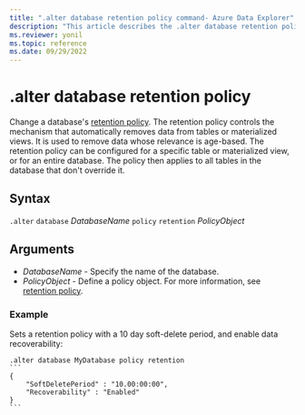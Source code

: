 ```yaml
---
title: ".alter database retention policy command- Azure Data Explorer"
description: "This article describes the .alter database retention policy command in Azure Data Explorer."
ms.reviewer: yonil
ms.topic: reference
ms.date: 09/29/2022
---
```

# .alter database retention policy

Change a database's [retention policy](retentionpolicy.md). The retention policy controls the mechanism that automatically removes data from tables or materialized views. It is used to remove data whose relevance is age-based. The retention policy can be configured for a specific table or materialized view, or for an entire database. The policy then applies to all tables in the database that don't override it.

## Syntax

`.alter` `database` *DatabaseName* `policy` `retention` *PolicyObject*

## Arguments

- *DatabaseName* - Specify the name of the database.
- *PolicyObject* - Define a policy object. For more information, see [retention policy](retentionpolicy.md).

### Example

Sets a retention policy with a 10 day soft-delete period, and enable data recoverability:

````kusto
.alter database MyDatabase policy retention
```
{
    "SoftDeletePeriod" : "10.00:00:00",
    "Recoverability" : "Enabled"
}
```
````
